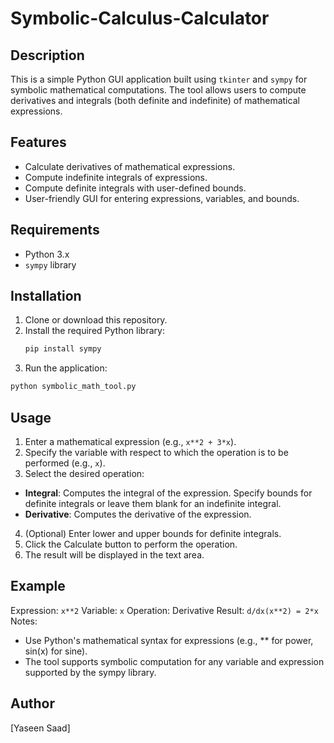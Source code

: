 # Symbolic-Calculus-Calculator

## Description
This is a simple Python GUI application built using `tkinter` and `sympy` for symbolic mathematical computations. The tool allows users to compute derivatives and integrals (both definite and indefinite) of mathematical expressions.

## Features
- Calculate derivatives of mathematical expressions.
- Compute indefinite integrals of expressions.
- Compute definite integrals with user-defined bounds.
- User-friendly GUI for entering expressions, variables, and bounds.

## Requirements
- Python 3.x
- `sympy` library

## Installation
1. Clone or download this repository.
2. Install the required Python library:
   ```bash
   pip install sympy
   ```
3. Run the application:
  ```bash
  python symbolic_math_tool.py
  ```
## Usage
1. Enter a mathematical expression (e.g., `x**2 + 3*x`).
2. Specify the variable with respect to which the operation is to be performed (e.g., `x`).
3. Select the desired operation:
 - **Integral**: Computes the integral of the expression. Specify bounds for definite integrals or leave them blank for an indefinite integral.
 - **Derivative**: Computes the derivative of the expression.
4. (Optional) Enter lower and upper bounds for definite integrals.
5. Click the Calculate button to perform the operation.
6. The result will be displayed in the text area.
## Example
Expression: `x**2`
Variable: `x`
Operation: Derivative
Result: `d/dx(x**2) = 2*x`
Notes:
- Use Python's mathematical syntax for expressions (e.g., ** for power, sin(x) for sine).
 - The tool supports symbolic computation for any variable and expression supported by the sympy library.
## Author
[Yaseen Saad]
